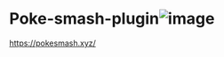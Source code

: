 # Poke-smash-plugin![image](https://github.com/user-attachments/assets/8a195e11-dcae-471c-b5f4-563c8163cc19)
https://pokesmash.xyz/
